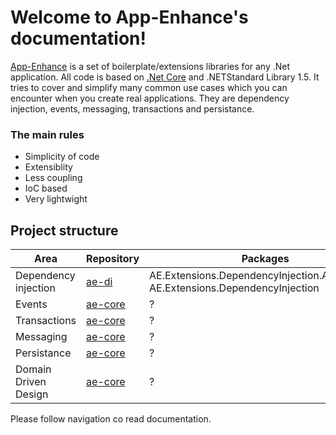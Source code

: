 # **Welcome to App-Enhance's documentation!**

[App-Enhance](https://github.com/app-enhance) is a set of boilerplate/extensions libraries for any .Net application. All code is based on [.Net Core](https/dot.net) and .NETStandard Library 1.5. It tries to cover and simplify many common use cases which you can encounter when you create real applications. They are dependency injection, events, messaging, transactions and persistance. 

### The main rules

* Simplicity of code
* Extensiblity
* Less coupling
* IoC based
* Very lightwight 

## Project structure

| Area                 | Repository                                        | Packages                                                                         |
|----------------------|---------------------------------------------------|----------------------------------------------------------------------------------|
| Dependency injection | [ae-di](https://github.com/app-enhance/ae-di)     | AE.Extensions.DependencyInjection.Abstractions  AE.Extensions.DependencyInjection |
| Events               | [ae-core](https://github.com/app-enhance/ae-core) | ?                                                                                |
| Transactions         | [ae-core](https://github.com/app-enhance/ae-core) | ?                                                                                |
| Messaging            | [ae-core](https://github.com/app-enhance/ae-core) | ?                                                                                |
| Persistance          | [ae-core](https://github.com/app-enhance/ae-core) | ?                                                                                |
| Domain Driven Design | [ae-core](https://github.com/app-enhance/ae-core) | ?                                                                                |

Please follow navigation co read documentation.
